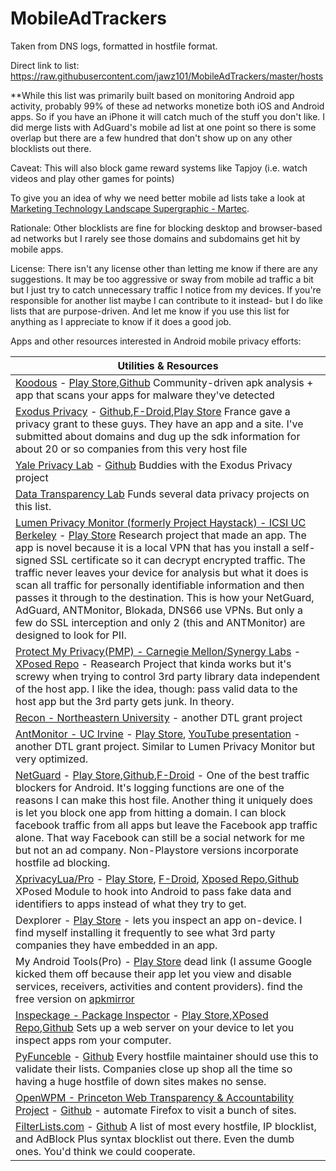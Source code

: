 # MobileAdTrackers
Taken from DNS logs, formatted in hostfile format.

Direct link to list:
https://raw.githubusercontent.com/jawz101/MobileAdTrackers/master/hosts

**While this list was primarily built based on monitoring Android app activity, probably 99% of these ad networks monetize both iOS and Android apps.  So if you have an iPhone it will catch much of the stuff you don't like.  I did merge lists with AdGuard's mobile ad list at one point so there is some overlap but there are a few hundred that don't show up on any other blocklists out there.


Caveat: This will also block game reward systems like Tapjoy (i.e. watch videos and play other games for points)

To give you an idea of why we need better mobile ad lists take a look at [Marketing Technology Landscape Supergraphic - Martec](https://chiefmartec.com/2019/04/marketing-technology-landscape-supergraphic-2019/).

Rationale: Other blocklists are fine for blocking desktop and browser-based ad networks but I rarely see those domains and subdomains get hit by mobile apps.

License: There isn't any license other than letting me know if there are any suggestions. It may be too aggressive or sway from mobile ad traffic a bit but I just try to catch unnecessary traffic I notice from my devices. If you're responsible for another list maybe I can contribute to it instead- but I do like lists that are purpose-driven. And let me know if you use this list for anything as I appreciate to know if it does a good job.

Apps and other resources interested in Android mobile privacy efforts:

|Utilities & Resources|
|---|
|[Koodous](https://koodous.com/apks) - [Play Store](https://play.google.com/store/apps/details?id=com.koodous.android),[Github](https://github.com/Koodous) Community-driven apk analysis + app that scans your apps for malware they've detected|
|[Exodus Privacy](https://exodus-privacy.eu.org/) - [Github](https://github.com/Exodus-Privacy),[F-Droid](https://www.f-droid.org/en/packages/org.eu.exodus_privacy.exodusprivacy/),[Play Store](https://play.google.com/store/apps/details?id=org.eu.exodus_privacy.exodusprivacy) France gave a privacy grant to these guys.  They have an app and a site.  I've submitted about domains and dug up the sdk information for about 20 or so companies from this very host file|
|[Yale Privacy Lab](https://privacylab.yale.edu) - [Github](https://github.com/YalePrivacyLab) Buddies with the Exodus Privacy project|
|[Data Transparency Lab](http://datatransparencylab.org) Funds several data privacy projects on this list.|
|[Lumen Privacy Monitor (formerly Project Haystack) - ICSI UC Berkeley](https://www.haystack.mobi/) - [Play Store](https://play.google.com/store/apps/details?id=edu.berkeley.icsi.haystack) Research project that made an app.  The app is novel because it is a local VPN that has you install a self-signed SSL certificate so it can decrypt encrypted traffic.  The traffic never leaves your device for analysis but what it does is scan all traffic for personally identifiable information and then passes it through to the destination.  This is how your NetGuard, AdGuard, ANTMonitor, Blokada, DNS66 use VPNs.  But only a few do SSL interception and only 2 (this and ANTMonitor) are designed to look for PII.|
|[Protect My Privacy(PMP) - Carnegie Mellon/Synergy Labs](http://www.android.protectmyprivacy.org) - [XPosed Repo](http://repo.xposed.info/module/org.synergylabs.pmpandroid) - Reasearch Project that kinda works but it's screwy when trying to control 3rd party library data independent of the host app. I like the idea, though: pass valid data to the host app but the 3rd party gets junk.  In theory.|
|[Recon - Northeastern University](https://recon.meddle.mobi) - another DTL grant project|
|[AntMonitor - UC Irvine](http://antmonitor.calit2.uci.edu) - [Play Store](https://play.google.com/store/apps/details?id=edu.uci.calit2.anteatermo), [YouTube presentation](https://www.youtube.com/watch?v=fymI9uM7TFo) - another DTL grant project. Similar to Lumen Privacy Monitor but very optimized.|
|[NetGuard](https://www.netguard.me/) - [Play Store](https://play.google.com/store/apps/details?id=eu.faircode.netguard),[Github](https://github.com/M66B/NetGuard/releases),[F-Droid](https://f-droid.org/en/packages/eu.faircode.netguard/) - One of the best traffic blockers for Android.  It's logging functions are one of the reasons I can make this host file.  Another thing it uniquely does is let you block one app from hitting a domain.  I can block facebook traffic from all apps but leave the Facebook app traffic alone.  That way Facebook can still be a social network for me but not an ad company.  Non-Playstore versions incorporate hostfile ad blocking.|
|[XprivacyLua/Pro](https://lua.xprivacy.eu/) - [Play Store](https://play.google.com/store/apps/details?id=eu.faircode.xlua.pro), [F-Droid](https://f-droid.org/packages/eu.faircode.xlua/), [Xposed Repo](http://repo.xposed.info/module/eu.faircode.xlua),[Github](https://github.com/M66B/XPrivacyLua) XPosed Module to hook into Android to pass fake data and identifiers to apps instead of what they try to get.|
|Dexplorer - [Play Store](https://play.google.com/store/apps/details?id=com.dexplorer) - lets you inspect an app on-device.  I find myself installing it frequently to see what 3rd party companies they have embedded in an app.|
|My Android Tools(Pro) - [Play Store](https://play.google.com/store/apps/details?id=cn.wq.myandroidtoolspro) dead link (I assume Google kicked them off because their app let you view and disable services, receivers, activities and content providers). find the free version on [apkmirror](https://www.apkmirror.com/apk/wangqi/my-android-tools/)|
|[Inspeckage - Package Inspector](http://ac-pm.github.io/Inspeckage/) - [Play Store](https://play.google.com/store/apps/details?id=mobi.acpm.inspeckage),[XPosed Repo](http://repo.xposed.info/module/mobi.acpm.inspeckage),[Github](https://github.com/ac-pm/Inspeckage) Sets up a web server on your device to let you inspect apps rom your computer.|
|[PyFunceble](https://funilrys.github.io/PyFunceble/) - [Github](https://github.com/funilrys/PyFunceble) Every hostfile maintainer should use this to validate their lists.  Companies close up shop all the time so having a huge hostfile of down sites makes no sense.|
|[OpenWPM - Princeton Web Transparency & Accountability Project](https://webtap.princeton.edu) - [Github](https://github.com/citp/OpenWPM) - automate Firefox to visit a bunch of sites.|
|[FilterLists.com](https://filterlists.com) - [Github](https://github.com/collinbarrett/FilterLists) A list of most every hostfile, IP blocklist, and AdBlock Plus syntax blocklist out there. Even the dumb ones. You'd think we could cooperate.|
